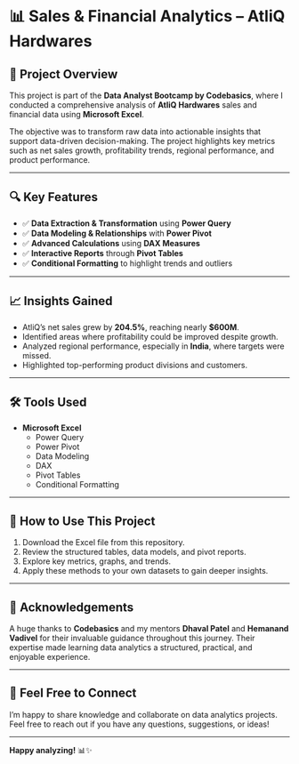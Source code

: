 # 📊 Sales & Financial Analytics – AtliQ Hardwares

## 📌 Project Overview
This project is part of the **Data Analyst Bootcamp by Codebasics**, where I conducted a comprehensive analysis of **AtliQ Hardwares** sales and financial data using **Microsoft Excel**.

The objective was to transform raw data into actionable insights that support data-driven decision-making. The project highlights key metrics such as net sales growth, profitability trends, regional performance, and product performance.

---

## 🔍 Key Features
- ✅ **Data Extraction & Transformation** using **Power Query**
- ✅ **Data Modeling & Relationships** with **Power Pivot**
- ✅ **Advanced Calculations** using **DAX Measures**
- ✅ **Interactive Reports** through **Pivot Tables**
- ✅ **Conditional Formatting** to highlight trends and outliers

---

## 📈 Insights Gained
- AtliQ’s net sales grew by **204.5%**, reaching nearly **$600M**.
- Identified areas where profitability could be improved despite growth.
- Analyzed regional performance, especially in **India**, where targets were missed.
- Highlighted top-performing product divisions and customers.

---

## 🛠 Tools Used
- **Microsoft Excel**
  - Power Query
  - Power Pivot
  - Data Modeling
  - DAX
  - Pivot Tables
  - Conditional Formatting

---

## 📂 How to Use This Project
1. Download the Excel file from this repository.
2. Review the structured tables, data models, and pivot reports.
3. Explore key metrics, graphs, and trends.
4. Apply these methods to your own datasets to gain deeper insights.

---

## 🙏 Acknowledgements
A huge thanks to **Codebasics** and my mentors **Dhaval Patel** and **Hemanand Vadivel** for their invaluable guidance throughout this journey. Their expertise made learning data analytics a structured, practical, and enjoyable experience.

---

## 📢 Feel Free to Connect
I’m happy to share knowledge and collaborate on data analytics projects. Feel free to reach out if you have any questions, suggestions, or ideas!

---

**Happy analyzing!** 📊✨
